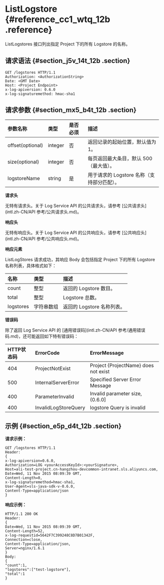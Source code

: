 # ListLogstore {#reference_cc1_wtq_12b .reference}

ListLogstores 接口列出指定 Project 下的所有 Logstore 的名称。

## 请求语法 {#section_j5v_14t_12b .section}

```
GET /logstores HTTP/1.1
Authorization: <AuthorizationString> 
Date: <GMT Date>
Host: <Project Endpoint>
x-log-apiversion: 0.6.0
x-log-signaturemethod: hmac-sha1
```

## 请求参数 {#section_mx5_b4t_12b .section}

|参数名称|类型|是否必须|描述|
|:---|:-|:---|:-|
|offset\(optional\)|integer|否|返回记录的起始位置，默认值为 1。|
|size\(optional\)|integer|否|每页返回最大条目，默认 500（最大值）。|
|logstoreName|string|是|用于请求的 Logstore 名称（支持部分匹配）。|

**请求头**

无特有请求头。关于 Log Service API 的公共请求头，请参考 [公共请求头](intl.zh-CN/API 参考/公共请求头.md)。

**响应头**

无特有响应头。关于 Log Service API 的公共响应头，请参考 [公共响应头](intl.zh-CN/API 参考/公共响应头.md)。

**响应元素**

ListLogStores 请求成功，其响应 Body 会包括指定 Project 下的所有 Logstore 名称列表，具体格式如下：

|名称|类型|描述|
|:-|:-|:-|
|count|整型|返回的 Logstore 数目。|
|total|整型|Logstore 总数。|
|logstores|字符串数组|返回的 Logstore 名称列表。|

**错误码**

除了返回 Log Service API 的 [通用错误码](intl.zh-CN/API 参考/通用错误码.md)，还可能返回如下特有错误码：

|HTTP状态码|ErrorCode|ErrorMessage|
|:------|:--------|:-----------|
|404|ProjectNotExist|Project \{ProjectName\} does not exist|
|500|InternalServerError|Specified Server Error Message|
|400|ParameterInvalid|Invalid parameter size, \(0.6.0\]|
|400|InvalidLogStoreQuery|logstore Query is invalid|

## 示例 {#section_e5p_d4t_12b .section}

**请求示例：**

```
GET /logstores HTTP/1.1
Header: 
{
x-log-apiversion=0.6.0, 
Authorization=LOG <yourAccessKeyId>:<yourSignature>, 
Host=ali-test-project.cn-hangzhou-devcommon-intranet.sls.aliyuncs.com, 
Date=Wed, 11 Nov 2015 08:09:39 GMT, 
Content-Length=0, 
x-log-signaturemethod=hmac-sha1, 
User-Agent=sls-java-sdk-v-0.6.0, 
Content-Type=application/json
}
```

**响应示例：**

```
HTTP/1.1 200 OK
Header: 
{
Date=Wed, 11 Nov 2015 08:09:39 GMT, 
Content-Length=52, 
x-log-requestid=5642F7C399248C8D7B01342F, 
Connection=close, 
Content-Type=application/json, 
Server=nginx/1.6.1
}
Body:
{
"count":1,
"logstores":["test-logstore"],
"total":1
}
```

